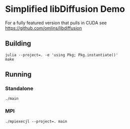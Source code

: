 # Simplified libDiffusion Demo

For a fully featured version that pulls in CUDA see https://github.com/omlins/libdiffusion

## Building

```
julia --project=. -e 'using Pkg; Pkg.instantiate()'
make
```

## Running

### Standalone
```
./main
```

### MPI

```
./mpiexecjl --project=. main
```
